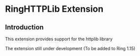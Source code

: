 # RingHTTPLib Extension

## Introduction

This extension provides support for the httplib library

The extension still under development (To be added to Ring 1.15)
